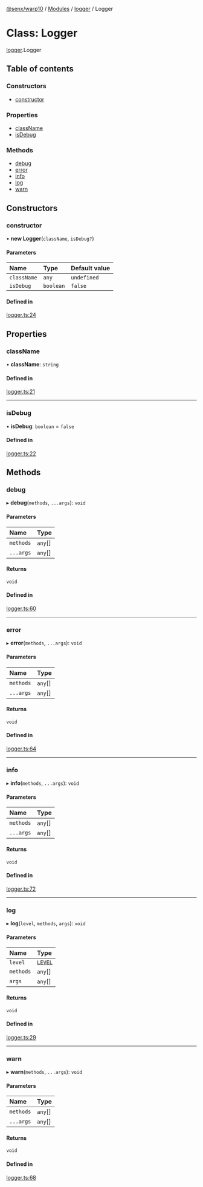 [@senx/warp10](../README.md) / [Modules](../modules.md) / [logger](../modules/logger.md) / Logger

# Class: Logger

[logger](../modules/logger.md).Logger

## Table of contents

### Constructors

- [constructor](logger.Logger.md#constructor)

### Properties

- [className](logger.Logger.md#classname)
- [isDebug](logger.Logger.md#isdebug)

### Methods

- [debug](logger.Logger.md#debug)
- [error](logger.Logger.md#error)
- [info](logger.Logger.md#info)
- [log](logger.Logger.md#log)
- [warn](logger.Logger.md#warn)

## Constructors

### constructor

• **new Logger**(`className`, `isDebug?`)

#### Parameters

| Name | Type | Default value |
| :------ | :------ | :------ |
| `className` | `any` | `undefined` |
| `isDebug` | `boolean` | `false` |

#### Defined in

[logger.ts:24](https://gitlab.com/senx/node-warp10/-/blob/28e1413/src/lib/logger.ts#L24)

## Properties

### className

• **className**: `string`

#### Defined in

[logger.ts:21](https://gitlab.com/senx/node-warp10/-/blob/28e1413/src/lib/logger.ts#L21)

___

### isDebug

• **isDebug**: `boolean` = `false`

#### Defined in

[logger.ts:22](https://gitlab.com/senx/node-warp10/-/blob/28e1413/src/lib/logger.ts#L22)

## Methods

### debug

▸ **debug**(`methods`, `...args`): `void`

#### Parameters

| Name | Type |
| :------ | :------ |
| `methods` | `any`[] |
| `...args` | `any`[] |

#### Returns

`void`

#### Defined in

[logger.ts:60](https://gitlab.com/senx/node-warp10/-/blob/28e1413/src/lib/logger.ts#L60)

___

### error

▸ **error**(`methods`, `...args`): `void`

#### Parameters

| Name | Type |
| :------ | :------ |
| `methods` | `any`[] |
| `...args` | `any`[] |

#### Returns

`void`

#### Defined in

[logger.ts:64](https://gitlab.com/senx/node-warp10/-/blob/28e1413/src/lib/logger.ts#L64)

___

### info

▸ **info**(`methods`, `...args`): `void`

#### Parameters

| Name | Type |
| :------ | :------ |
| `methods` | `any`[] |
| `...args` | `any`[] |

#### Returns

`void`

#### Defined in

[logger.ts:72](https://gitlab.com/senx/node-warp10/-/blob/28e1413/src/lib/logger.ts#L72)

___

### log

▸ **log**(`level`, `methods`, `args`): `void`

#### Parameters

| Name | Type |
| :------ | :------ |
| `level` | [`LEVEL`](../enums/logger.LEVEL.md) |
| `methods` | `any`[] |
| `args` | `any`[] |

#### Returns

`void`

#### Defined in

[logger.ts:29](https://gitlab.com/senx/node-warp10/-/blob/28e1413/src/lib/logger.ts#L29)

___

### warn

▸ **warn**(`methods`, `...args`): `void`

#### Parameters

| Name | Type |
| :------ | :------ |
| `methods` | `any`[] |
| `...args` | `any`[] |

#### Returns

`void`

#### Defined in

[logger.ts:68](https://gitlab.com/senx/node-warp10/-/blob/28e1413/src/lib/logger.ts#L68)
